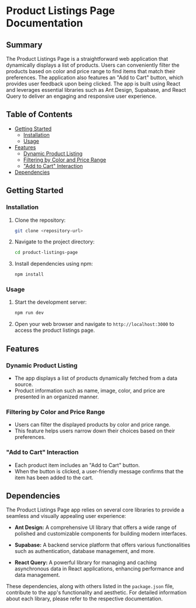 # Product Listings Page Documentation

## Summary

The Product Listings Page is a straightforward web application that dynamically displays a list of products. Users can conveniently filter the products based on color and price range to find items that match their preferences. The application also features an "Add to Cart" button, which provides user feedback upon being clicked. The app is built using React and leverages essential libraries such as Ant Design, Supabase, and React Query to deliver an engaging and responsive user experience.

## Table of Contents

- [Getting Started](#getting-started)
  - [Installation](#installation)
  - [Usage](#usage)
- [Features](#features)
  - [Dynamic Product Listing](#dynamic-product-listing)
  - [Filtering by Color and Price Range](#filtering-by-color-and-price-range)
  - ["Add to Cart" Interaction](#add-to-cart-interaction)
- [Dependencies](#dependencies)

## Getting Started

### Installation

1. Clone the repository:

   ```bash
   git clone <repository-url>
   ```

2. Navigate to the project directory:

   ```bash
   cd product-listings-page
   ```

3. Install dependencies using npm:

   ```bash
   npm install
   ```

### Usage

1. Start the development server:

   ```bash
   npm run dev
   ```

2. Open your web browser and navigate to `http://localhost:3000` to access the product listings page.

## Features

### Dynamic Product Listing

- The app displays a list of products dynamically fetched from a data source.
- Product information such as name, image, color, and price are presented in an organized manner.

### Filtering by Color and Price Range

- Users can filter the displayed products by color and price range.
- This feature helps users narrow down their choices based on their preferences.

### "Add to Cart" Interaction

- Each product item includes an "Add to Cart" button.
- When the button is clicked, a user-friendly message confirms that the item has been added to the cart.

## Dependencies

The Product Listings Page app relies on several core libraries to provide a seamless and visually appealing user experience:

- **Ant Design:** A comprehensive UI library that offers a wide range of polished and customizable components for building modern interfaces.

- **Supabase:** A backend service platform that offers various functionalities such as authentication, database management, and more.

- **React Query:** A powerful library for managing and caching asynchronous data in React applications, enhancing performance and data management.

These dependencies, along with others listed in the `package.json` file, contribute to the app's functionality and aesthetic. For detailed information about each library, please refer to the respective documentation.
